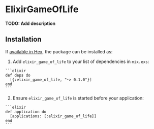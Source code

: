 # ElixirGameOfLife

**TODO: Add description**

## Installation

If [available in Hex](https://hex.pm/docs/publish), the package can be installed as:

  1. Add `elixir_game_of_life` to your list of dependencies in `mix.exs`:

    ```elixir
    def deps do
      [{:elixir_game_of_life, "~> 0.1.0"}]
    end
    ```

  2. Ensure `elixir_game_of_life` is started before your application:

    ```elixir
    def application do
      [applications: [:elixir_game_of_life]]
    end
    ```

